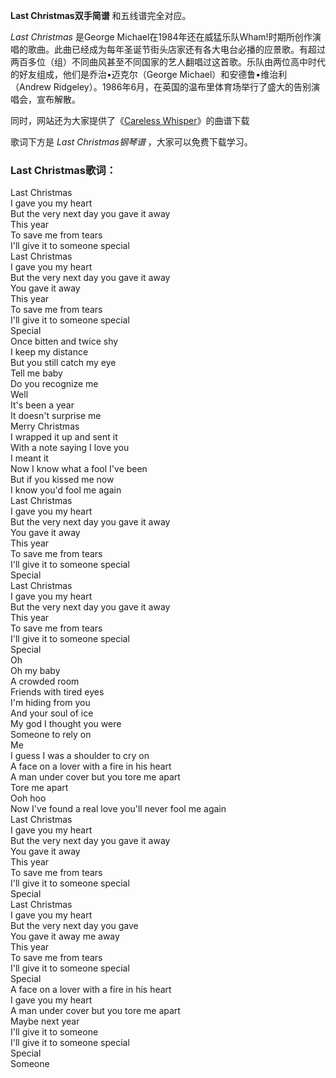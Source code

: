 

**Last Christmas双手简谱** 和五线谱完全对应。

_Last Christmas_ 是George
Michael在1984年还在威猛乐队Wham!时期所创作演唱的歌曲。此曲已经成为每年圣诞节街头店家还有各大电台必播的应景歌。有超过两百多位（组）不同曲风甚至不同国家的艺人翻唱过这首歌。乐队由两位高中时代的好友组成，他们是乔治•迈克尔（George
Michael）和安德鲁•维治利（Andrew Ridgeley）。1986年6月，在英国的温布里体育场举行了盛大的告别演唱会，宣布解散。

同时，网站还为大家提供了《[Careless Whisper](Music-4182-Careless-Whisper-WHAM.html
"Careless Whisper")》的曲谱下载

歌词下方是 _Last Christmas钢琴谱_ ，大家可以免费下载学习。

### Last Christmas歌词：

Last Christmas  
I gave you my heart  
But the very next day you gave it away  
This year  
To save me from tears  
I'll give it to someone special  
Last Christmas  
I gave you my heart  
But the very next day you gave it away  
You gave it away  
This year  
To save me from tears  
I'll give it to someone special  
Special  
Once bitten and twice shy  
I keep my distance  
But you still catch my eye  
Tell me baby  
Do you recognize me  
Well  
It's been a year  
It doesn't surprise me  
Merry Christmas  
I wrapped it up and sent it  
With a note saying I love you  
I meant it  
Now I know what a fool I've been  
But if you kissed me now  
I know you'd fool me again  
Last Christmas  
I gave you my heart  
But the very next day you gave it away  
You gave it away  
This year  
To save me from tears  
I'll give it to someone special  
Special  
Last Christmas  
I gave you my heart  
But the very next day you gave it away  
This year  
To save me from tears  
I'll give it to someone special  
Special  
Oh  
Oh my baby  
A crowded room  
Friends with tired eyes  
I'm hiding from you  
And your soul of ice  
My god I thought you were  
Someone to rely on  
Me  
I guess I was a shoulder to cry on  
A face on a lover with a fire in his heart  
A man under cover but you tore me apart  
Tore me apart  
Ooh hoo  
Now I've found a real love you'll never fool me again  
Last Christmas  
I gave you my heart  
But the very next day you gave it away  
You gave it away  
This year  
To save me from tears  
I'll give it to someone special  
Special  
Last Christmas  
I gave you my heart  
But the very next day you gave  
You gave it away me away  
This year  
To save me from tears  
I'll give it to someone special  
Special  
A face on a lover with a fire in his heart  
I gave you my heart  
A man under cover but you tore me apart  
Maybe next year  
I'll give it to someone  
I'll give it to someone special  
Special  
Someone

